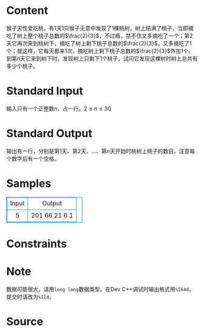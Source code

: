 
# Content

猴子天性爱吃桃，有$1$天$1$只猴子无意中发现了$1$棵桃树，树上结满了桃子，当即摘吃了树上整个桃子总数的$\frac{2}{3}$，不过瘾，禁不住又多摘吃了一个；第$2$天它再次来到桃树下，摘吃了树上剩下桃子总数的$\frac{2}{3}$，又多摘吃了$1$个；就这样，它每天都来$1$次，摘吃树上剩下桃子总数的$\frac{2}{3}$外加$1$个。到第$n$天它来到树下时，发现树上只剩下$1$个桃子。试问它发现这棵树时树上总共有多少个桃子。

# Standard Input

输入只有一个正整数$n$，占一行。$2\le n\le 30$

# Standard Output

输出有一行，分别是第$1$天、第$2$天、...、第$n$天开始时桃树上桃子的数目。注意每个数字后有一个空格。

# Samples

<style>
        table,table tr th, table tr td { border:1px solid #0094ff; }
        table { width: 200px; min-height: 25px; line-height: 25px; text-align: center; border-collapse: collapse;}   
    </style>
<table>
	<tr>
		<td>Input</td>
		<td>Output</td>
	</tr>
<tr><td>5</td><td>201 66 21 6 1</td></tr></table>


# Constraints



# Note

数据可能很大，请用`long long`数据类型。在Dev C++调试时输出格式用`%I64d`，提交时请改为`%lld`。

# Source


